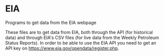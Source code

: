 # EIA
Programs to get data from the EIA webpage

These files are to get data from EIA, both through the API (for historical data) and through EIA's CSV files (for live data from the Weekly Petroleum Status Reports). In order to be able to use the EIA API you need to get an API key on https://www.eia.gov/opendata/register.php. 
